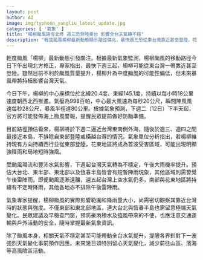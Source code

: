 ```yaml
---
layout: post
author: AI
image: img/typhoon_yangliu_latest_update.jpg
categories: [ '氣象' ]
title: "楊柳颱風路徑北修 週三恐登陸東台 影響全台天氣轉不穩"
description: "輕度颱風楊柳最新動態顯示路徑偏北，最快週三恐從東台灣靠近甚至登陸，花東將首受強降雨與大風衝擊。專家指出，未來一週全台氣候受暴風帶及水氣影響，午後大雨與雷陣雨機率升高，呼籲民眾提前做好防颱準備、注意門窗及交通安全。"
---
```

輕度颱風「楊柳」最新動態引發關注。根據最新氣象監測，楊柳颱風的移動路徑今日下午出現北方修正，專家指出，最快下週三起，楊柳可能從東台灣一帶靠近甚至登陸。雖然目前不利於颱風質量提升，楊柳升為中度颱風的可能性偏低，但未來暴風帶將持續影響台灣天氣。

今日下午，楊柳的中心座標位於北緯20.4度、東經145.1度，持續以每小時18公里速度朝西北西推進。氣壓為998百帕，中心最大風速為每秒20公尺，瞬間陣風風速每秒28公尺，暴風半徑達80公里。根據氣象預測，下週二（12日）下半天起，官方將可能發佈海上颱風警報，提醒民眾提前做好防颱準備。

目前路徑預估看來，楊柳將於下週二逼近台灣東南側外海，隨後於週三、週四之間最接近本島，不排除自東部登陸或橫越台灣的情況。氣象單位分析指出，若楊柳維持現有方向持續西行並從東部登陸，花東地區將成為首波受害區域，可能出現明顯強降雨和局地短時強風。

受颱風環流和豐沛水氣影響，下週起台灣天氣轉為不穩定，午後大雨機率提升。預估大台北、東半部、東北部以及恆春半島皆會有短暫陣雨現象，其他區域則需警覺午後雷陣雨。即便颱風逐漸遠離，週五起台灣上空水氣仍多，南部與花東地區將持續有不定時降雨，其他各地亦不排除午後雷陣雨。

氣象專家提醒，楊柳颱風的實際影響範圍和降雨量大小，尚需密切觀察其靠近台灣時的狀態與強度。不僅東部和東北部地區，連大台北與恆春半島也需留意極端天氣變化。民眾建議及早檢查門窗，預防豪雨積水及強風帶來的不便，也應注意交通運輸與戶外活動的安全，隨時掌握最新氣象資訊。

除了颱風本身，相關天氣不穩定甚至可能帶動全台水氣提升，提醒各界針對下一波強烈天氣變化事前預作因應。未來幾日須特別留心天氣變化，減少前往山區、濱海等高風險區活動。